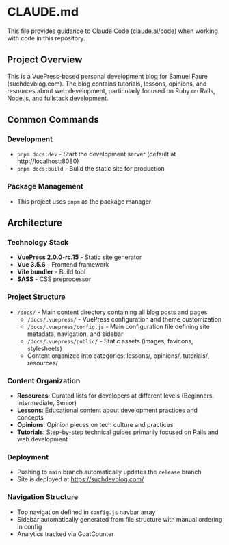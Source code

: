 # CLAUDE.md

This file provides guidance to Claude Code (claude.ai/code) when working with code in this repository.

## Project Overview

This is a VuePress-based personal development blog for Samuel Faure (suchdevblog.com). The blog contains tutorials, lessons, opinions, and resources about web development, particularly focused on Ruby on Rails, Node.js, and fullstack development.

## Common Commands

### Development
- `pnpm docs:dev` - Start the development server (default at http://localhost:8080)
- `pnpm docs:build` - Build the static site for production

### Package Management
- This project uses `pnpm` as the package manager

## Architecture

### Technology Stack
- **VuePress 2.0.0-rc.15** - Static site generator
- **Vue 3.5.6** - Frontend framework
- **Vite bundler** - Build tool
- **SASS** - CSS preprocessor

### Project Structure
- `/docs/` - Main content directory containing all blog posts and pages
  - `/docs/.vuepress/` - VuePress configuration and theme customization
  - `/docs/.vuepress/config.js` - Main configuration file defining site metadata, navigation, and sidebar
  - `/docs/.vuepress/public/` - Static assets (images, favicons, stylesheets)
  - Content organized into categories: lessons/, opinions/, tutorials/, resources/

### Content Organization
- **Resources**: Curated lists for developers at different levels (Beginners, Intermediate, Senior)
- **Lessons**: Educational content about development practices and concepts
- **Opinions**: Opinion pieces on tech culture and practices
- **Tutorials**: Step-by-step technical guides primarily focused on Rails and web development

### Deployment
- Pushing to `main` branch automatically updates the `release` branch
- Site is deployed at https://suchdevblog.com/

### Navigation Structure
- Top navigation defined in `config.js` navbar array
- Sidebar automatically generated from file structure with manual ordering in config
- Analytics tracked via GoatCounter